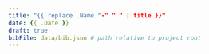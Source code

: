```yaml
---
title: "{{ replace .Name "-" " " | title }}"
date: {{ .Date }}
draft: true
bibFile: data/bib.json # path relative to project root
---
```


